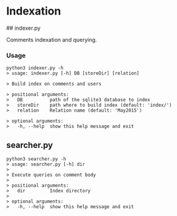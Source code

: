 # Indexation

## indexer.py

Comments indexation and querying. 

### Usage

    python3 indexer.py -h
    > usage: indexer.py [-h] DB [storeDir] [relation]
    
    > Build index on comments and users
    
    > positional arguments:
    >   DB          path of the sqlite3 database to index
    >   storeDir    path where to build index (default: 'index/')
    >   relation    Relation name (default: 'May2015')
    
    > optional arguments:
    >   -h, --help  show this help message and exit


## searcher.py

    python3 searcher.py -h
    > usage: searcher.py [-h] dir
    > 
    > Execute queries on comment body
    >
    > positional arguments:
    >   dir         Index directory
    >
    > optional arguments:
    >   -h, --help  show this help message and exit
